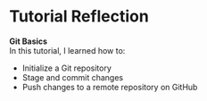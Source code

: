 # Tutorial Reflection
**Git Basics**  
In this tutorial, I learned how to:
- Initialize a Git repository
- Stage and commit changes
- Push changes to a remote repository on GitHub
